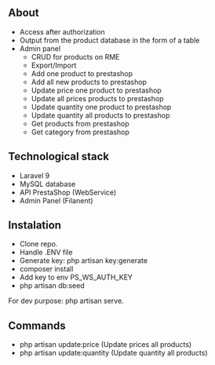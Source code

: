 

## About 

- Access after authorization
- Output from the product database in the form of a table
- Admin panel
    - CRUD for products on RME
    - Export/Import
    - Add one product to prestashop
    - Add all new products to prestashop
    - Update price one product to prestashop
    - Update all prices products to prestashop
    - Update quantity one product to prestashop
    - Update quantity all products to prestashop
    - Get products from prestashop
    - Get category from prestashop


## Technological stack

- Laravel 9
- MySQL database
- API PrestaShop (WebService)
- Admin Panel (Filanent)

## Instalation 

- Clone repo.
- Handle .ENV file
- Generate key: php artisan key:generate
- composer install
- Add key to env PS_WS_AUTH_KEY
- php artisan db:seed
   
    

For dev purpose: php artisan serve.

## Commands
- php artisan update:price (Update prices all products)
- php artisan update:quantity (Update quantity all products)
 
